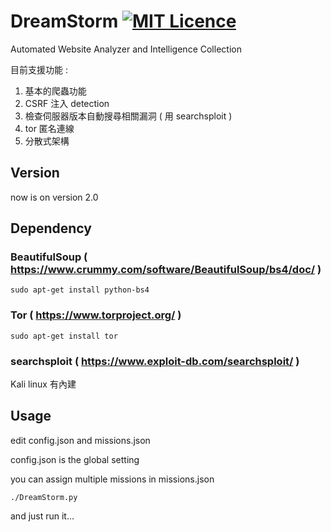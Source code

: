 # DreamStorm  [![MIT Licence](https://badges.frapsoft.com/os/mit/mit.svg?v=103)](https://opensource.org/licenses/mit-license.php)

Automated Website Analyzer and Intelligence Collection

目前支援功能 : 
1. 基本的爬蟲功能
2. CSRF 注入 detection
3. 檢查伺服器版本自動搜尋相關漏洞 ( 用 searchsploit )
4. tor 匿名連線
5. 分散式架構

## Version

now is on version 2.0

## Dependency

### BeautifulSoup ( https://www.crummy.com/software/BeautifulSoup/bs4/doc/ )

```
sudo apt-get install python-bs4
```

### Tor ( https://www.torproject.org/ )

```
sudo apt-get install tor
```

### searchsploit ( https://www.exploit-db.com/searchsploit/ )

Kali linux 有內建

## Usage

edit config.json and missions.json

config.json is the global setting

you can assign multiple missions in missions.json

```
./DreamStorm.py
```

and just run it...

